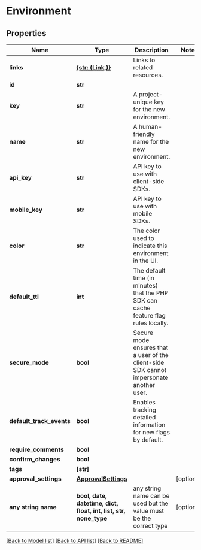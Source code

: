 # Environment


## Properties
Name | Type | Description | Notes
------------ | ------------- | ------------- | -------------
**links** | [**{str: (Link,)}**](Link.md) | Links to related resources. | 
**id** | **str** |  | 
**key** | **str** | A project-unique key for the new environment. | 
**name** | **str** | A human-friendly name for the new environment. | 
**api_key** | **str** | API key to use with client-side SDKs. | 
**mobile_key** | **str** | API key to use with mobile SDKs. | 
**color** | **str** | The color used to indicate this environment in the UI. | 
**default_ttl** | **int** | The default time (in minutes) that the PHP SDK can cache feature flag rules locally. | 
**secure_mode** | **bool** | Secure mode ensures that a user of the client-side SDK cannot impersonate another user. | 
**default_track_events** | **bool** | Enables tracking detailed information for new flags by default. | 
**require_comments** | **bool** |  | 
**confirm_changes** | **bool** |  | 
**tags** | **[str]** |  | 
**approval_settings** | [**ApprovalSettings**](ApprovalSettings.md) |  | [optional] 
**any string name** | **bool, date, datetime, dict, float, int, list, str, none_type** | any string name can be used but the value must be the correct type | [optional]

[[Back to Model list]](../README.md#documentation-for-models) [[Back to API list]](../README.md#documentation-for-api-endpoints) [[Back to README]](../README.md)


